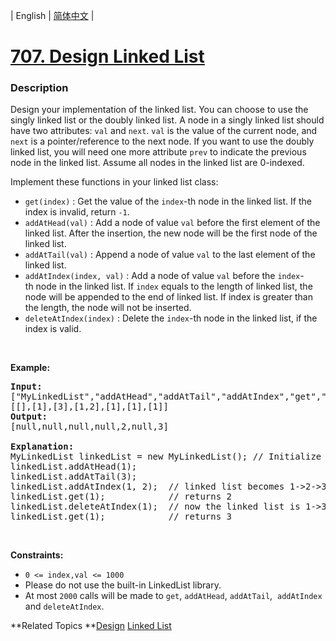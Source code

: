 | English | [简体中文](README.md) |

# [707. Design Linked List](https://leetcode-cn.com/problems/design-linked-list)
 ### Description
<p>Design your&nbsp;implementation of the linked list. You can choose to use the singly linked list or the doubly linked list. A node in a singly&nbsp;linked list should have two attributes: <code>val</code>&nbsp;and <code>next</code>. <code>val</code> is the value of the current node, and <code>next</code>&nbsp;is&nbsp;a&nbsp;pointer/reference to the next node. If you want to use the doubly linked list,&nbsp;you will need&nbsp;one more attribute <code>prev</code> to indicate the previous node in the linked list. Assume all nodes in the linked list are 0-indexed.</p>

<p>Implement these functions in your linked list class:</p>

<ul>
	<li><code>get(index)</code> : Get the value of&nbsp;the <code>index</code>-th&nbsp;node in the linked list. If the index is invalid, return <code>-1</code>.</li>
	<li><code>addAtHead(val)</code> : Add a node of value <code>val</code>&nbsp;before the first element of the linked list. After the insertion, the new node will be the first node of the linked list.</li>
	<li><code>addAtTail(val)</code> : Append a node of value <code>val</code>&nbsp;to the last element of the linked list.</li>
	<li><code>addAtIndex(index, val)</code> : Add a node of value <code>val</code>&nbsp;before the <code>index</code>-th&nbsp;node in the linked list.&nbsp;If <code>index</code>&nbsp;equals&nbsp;to the length of&nbsp;linked list, the node will be appended to the end of linked list. If index is greater than the length, the node will not be inserted.</li>
	<li><code>deleteAtIndex(index)</code> : Delete&nbsp;the <code>index</code>-th&nbsp;node in the linked list, if the index is valid.</li>
</ul>

<p>&nbsp;</p>

<p><strong>Example:</strong></p>

<pre>
<b>Input: </b>
[&quot;MyLinkedList&quot;,&quot;addAtHead&quot;,&quot;addAtTail&quot;,&quot;addAtIndex&quot;,&quot;get&quot;,&quot;deleteAtIndex&quot;,&quot;get&quot;]
[[],[1],[3],[1,2],[1],[1],[1]]
<b>Output: </b> 
[null,null,null,null,2,null,3]

<b>Explanation:</b>
MyLinkedList linkedList = new MyLinkedList(); // Initialize empty LinkedList
linkedList.addAtHead(1);
linkedList.addAtTail(3);
linkedList.addAtIndex(1, 2);  // linked list becomes 1-&gt;2-&gt;3
linkedList.get(1);            // returns 2
linkedList.deleteAtIndex(1);  // now the linked list is 1-&gt;3
linkedList.get(1);&nbsp;&nbsp;&nbsp;         // returns 3
</pre>

<p>&nbsp;</p>
<p><strong>Constraints:</strong></p>

<ul>
	<li><code>0 &lt;= index,val &lt;= 1000</code></li>
	<li>Please do not use the built-in LinkedList library.</li>
	<li>At most <code>2000</code>&nbsp;calls will be made to&nbsp;<code>get</code>,&nbsp;<code>addAtHead</code>,&nbsp;<code>addAtTail</code>,&nbsp; <code>addAtIndex</code> and&nbsp;<code>deleteAtIndex</code>.</li>
</ul>

**Related Topics	**[Design](https://leetcode-cn.com/tag/design) [Linked List](https://leetcode-cn.com/tag/linked-list) 